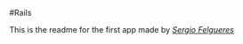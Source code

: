 #Rails

This is the readme for the first app made by [*Sergio Felgueres*](https://twitter.com/sfelgueres)